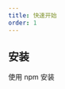 ```yaml
---
title: 快速开始
order: 1
---
```


## 安装

使用 npm 安装

<InstallDependencies npm='$ npm install -g pnpm'></InstallDependencies>
